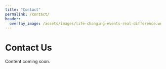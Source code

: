 ```yaml
---
title: "Contact"
permalink: /contact/
header:
  overlay_image: /assets/images/life-changing-events-real-difference.webp 
---
```


# Contact Us

Content coming soon.
